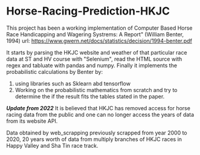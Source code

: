 # Horse-Racing-Prediction-HKJC

This project has been a working implementation of Computer Based Horse Race Handicapping and Wagering Systrems: A Report" (William Benter, 1994) url: https://www.gwern.net/docs/statistics/decision/1994-benter.pdf

It starts by parsing the HKJC website and weather of that particular race data at ST and HV course with "Selenium", read the HTML source with regex and tabluate with pandas and numpy. Finally it implements the probabilistic calculations by Benter by:

1. using libraries such as Sklearn abd tensorflow
2. Working on the probabilistic mathematics from scratch
   and try to determine the if the result fits the tables stated in the paper.

**_Update from 2022_**
It is believed that HKJC has removed access for horse racing data from the public and one can no longer access the years of data from its website API.

Data obtained by web_scrapping previously scrapped from year 2000 to 2020, 20 years worth of data from multiply branches of HKJC races in Happy Valley and Sha Tin race track.
